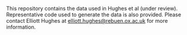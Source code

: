 This repository contains the data used in Hughes et al (under review). Representative code used to generate the data is also provided. Please contact Elliott Hughes at elliott.hughes@rebuen.ox.ac.uk for more information.